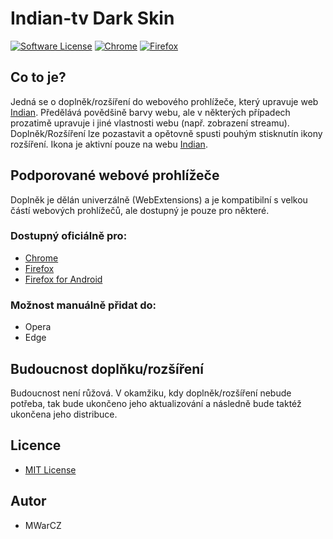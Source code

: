 
# Indian-tv Dark Skin

[![Software License](https://img.shields.io/badge/license-MIT-blue.svg)](LICENSE.md)
[![Chrome](https://img.shields.io/badge/Chrome-Support-brightgreen.svg)](LICENSE.md)
[![Firefox](https://img.shields.io/badge/Firefox-Support-brightgreen.svg)](LICENSE.md)

## Co to je?

Jedná se o doplněk/rozšíření do webového prohlížeče, který upravuje web [Indian](https://indian-tv.cz). Předělává povědšině barvy webu, ale v některých případech prozatimě upravuje i jiné vlastnosti webu (např. zobrazení streamu). 
Doplněk/Rozšíření lze pozastavit a opětovně spusti pouhým stisknutín ikony rozšíření. Ikona je aktivní pouze na webu [Indian](https://indian-tv.cz).

## Podporované webové prohlížeče

Doplněk je dělán univerzálně (WebExtensions) a je kompatibilní s velkou částí webových prohlížečů, ale dostupný je pouze pro některé.

### Dostupný oficiálně pro:
- [Chrome](https://chrome.google.com/webstore/detail/indian-tv-dark-skin/dnhhnhpnnblnpoldbmgggeeibmjfaifl)
- [Firefox](https://addons.mozilla.org/cs/firefox/addon/indian-tv_dark_skin/)
- [Firefox for Android](https://addons.mozilla.org/cs/firefox/addon/indian-tv_dark_skin/)

### Možnost manuálně přidat do:
- Opera
- Edge

## Budoucnost doplňku/rozšíření
Budoucnost není růžová. V okamžiku, kdy doplněk/rozšíření nebude potřeba, tak bude ukončeno jeho aktualizování a následně bude taktéž ukončena jeho distribuce.

## Licence
- [MIT License](LICENSE.md)

## Autor
- MWarCZ

